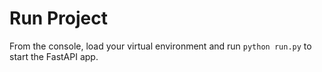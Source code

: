 # Run Project

From the console, load your virtual environment and run `python run.py` to start the FastAPI app.
